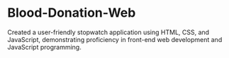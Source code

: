 # Blood-Donation-Web
Created a user-friendly stopwatch application using HTML, CSS, and JavaScript, demonstrating proficiency in front-end web development and JavaScript programming.

